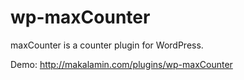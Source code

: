 # wp-maxCounter
maxCounter is a counter plugin for WordPress.

Demo: http://makalamin.com/plugins/wp-maxCounter
